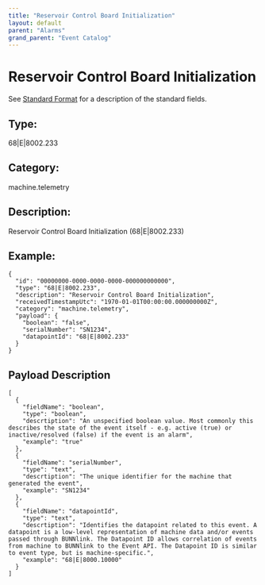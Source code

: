 ```yaml
---
title: "Reservoir Control Board Initialization"
layout: default
parent: "Alarms"
grand_parent: "Event Catalog"
---
```


# Reservoir Control Board Initialization

See [Standard Format](/event-subscriptions/event-format) for a description of the standard fields.

## Type:

68\|E\|8002.233

## Category:

machine.telemetry

## Description: 

Reservoir Control Board Initialization (68\|E\|8002.233)

## Example:

```
{
  "id": "00000000-0000-0000-0000-000000000000",
  "type": "68|E|8002.233",
  "description": "Reservoir Control Board Initialization",
  "receivedTimestampUtc": "1970-01-01T00:00:00.000000000Z",
  "category": "machine.telemetry",
  "payload": {
    "boolean": "false",
    "serialNumber": "SN1234",
    "datapointId": "68|E|8002.233"
  }
}
```

## Payload Description

```
[
  {
    "fieldName": "boolean",
    "type": "boolean",
    "descrtiption": "An unspecified boolean value. Most commonly this describes the state of the event itself - e.g. active (true) or inactive/resolved (false) if the event is an alarm",
    "example": "true"
  },
  {
    "fieldName": "serialNumber",
    "type": "text",
    "descrtiption": "The unique identifier for the machine that generated the event",
    "example": "SN1234"
  },
  {
    "fieldName": "datapointId",
    "type": "text",
    "descrtiption": "Identifies the datapoint related to this event. A datapoint is a low-level representation of machine data and/or events passed through BUNNlink. The Datapoint ID allows correlation of events from machine to BUNNlink to the Event API. The Datapoint ID is similar to event type, but is machine-specific.",
    "example": "68|E|8000.10000"
  }
]
```

